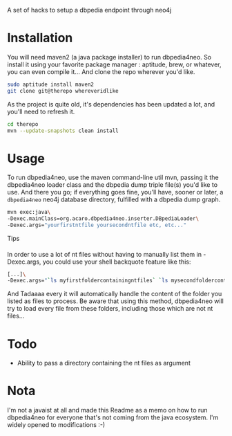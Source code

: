 A set of hacks to setup a dbpedia endpoint through neo4j

Installation
============
You will need maven2 (a java package installer) to run dbpedia4neo. So install it using your
favorite package manager : aptitude, brew, or whatever, you can even compile it...
And clone the repo wherever you'd like.
```bash
sudo aptitude install maven2
git clone git@therepo whereveridlike
```

As the project is quite old, it's dependencies has been updated a lot,
and you'll need to refresh it.

```bash
cd therepo
mvn --update-snapshots clean install
```

Usage
=====

To run dbpedia4neo, use the maven command-line util mvn, passing it the dbpedia4neo loader class
and the dbpedia dump triple file(s) you'd like to use. And there you go; if everything goes fine,
you'll have, sooner or later, a `dbpedia4neo` neo4j database directory, fulfilled with a dbpedia dump graph.
```bash
mvn exec:java\
-Dexec.mainClass=org.acaro.dbpedia4neo.inserter.DBpediaLoader\
-Dexec.args="yourfirstntfile yoursecondntfile etc, etc..."
```

Tips
####
In order to use a lot of nt files without having to manually list them in -Dexec.args,
you could use your shell backquote feature like this:
```bash
[...]\
-Dexec.args="`ls myfirstfoldercontainingntfiles` `ls mysecondfoldercontainingntfiles` etc, etc..."
```
And Tadaaaa every it will automatically handle the content of the folder you listed as files to process.
Be aware that using this method, dbpedia4neo will try to load every file from these folders,
including those which are not nt files...

Todo
====
 - Ability to pass a directory containing the nt files as argument

Nota
====
I'm not a javaist at all and made this Readme as a memo on how to run dbpedia4neo for everyone that's
not coming from the java ecosystem. I'm widely opened to modifications :-)